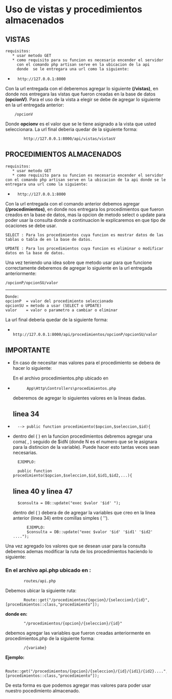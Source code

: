 # Uso de vistas y procedimientos almacenados 

## VISTAS
    requisitos:
       * usar metodo GET
       * como requisito para su funcion es necesario encender el servidor 
         con el comando php artisan serve en la ubicacion de la api 
         donde  se le entregara una url como la siguiente:                                                        
-                                                                                                                                                       
        http://127.0.0.1:8000

Con la url entregada con el deberemos agregar lo siguiente **(/vistas)**, en donde nos entregara las vistas que fueron creadas en la base de datos **(opcionV)**.
Para el uso de la vista a elegir se debe de agregar lo siguiente en la url entregada anterior:
                    
        /opcionV

Donde **opcionv** es el valor que se le tiene asignado a la vista que usted seleccionara. La url final deberia quedar de la siguiente forma:

            http://127.0.0.1:8000/api/vistas/vistasV



## PROCEDIMIENTOS ALMACENADOS
    requisitos:
       * usar metodo GET
       * como requisito para su funcion es necesario encender el servidor con el comando php artisan serve en la ubicacion de la api donde se le entregara una url como la siguiente:                                                        
-                                                                                                                                                       
        http://127.0.0.1:8000

Con la url entregada con el comando anterior debemos agregar **(/procedimientos)**, en donde nos entregara los procedimientos que fueron creados en la base de datos, mas la opcion de metodo select o update para poder usar la consulta donde a continuacion le explicaremos en que tipo de ocaciones se debe usar.

    SELECT : Para los procedimientos cuya funcion es mostrar datos de las tablas o tabla de en la base de datos.

    UPDATE : Para los procedimientos cuya funcion es eliminar o modificar datos en la base de datos.


Una vez teniendo una idea sobre que metodo usar para que funcione correctamente deberemos de agregar lo siguiente en la url entregada anteriormente:


    /opcionP/opcionSU/valor
--- 

    Donde:
    opcionP  = valor del procedimiento seleccionado
    opcionSU = metodo a usar (SELECT o UPDATE)
    valor    = valor o parametro a cambiar o eliminar

La url final deberia quedar de la siguiente forma:

-
            http://127.0.0.1:8000/api/procedimientos/opcionP/opcionSU/valor 

## IMPORTANTE
* En caso de necesitar mas valores para el procedimiento se debera de hacer lo siguiente:

    En el archivo procedimientos.php ubicado en 
-
            App\Http\Controllers\procedimientos.php 

    deberemos de agregar lo siguientes valores en la lineas dadas.

    ## linea 34  
-
        --> public function procedimiento($opcion,$seleccion,$id){
-
    dentro del ( ) en la funcion procedimientos debremos agregar una coma( , ) seguido de $idN (donde N es el numero que se le asignara para la distincion de la variable). 
         Puede hacer esto tantas veces sean necesarias.

        EJEMPLO:

        public function procedimiento($opcion,$seleccion,$id,$id1,$id2,...){


    ## linea 40 y linea 47
        $consulta = DB::update("exec $valor '$id' ");


    dentro del ( ) debera de de agregar la variables que creo en la linea anterior (linea 34) entre comillas simples ( '').

            EJEMPLO:  
            $consulta = DB::update("exec $valor '$id' '$id1' '$id2' ....");

Una vez agregado los valores que se desean usar para la consulta debemos ademas modificar la ruta de los procedimientos haciendo lo siguiente:

### En el archivo api.php ubicado en : 
            
            routes/api.php  
            


Debemos ubicar la siguiente ruta:

            Route::get("/procedimientos/{opcion}/{seleccion}/{id}",[procedimientos::class,"procedimiento"]);


**donde en:**

            "/procedimientos/{opcion}/{seleccion}/{id}" 
            
       
debemos agregar las variables que fueron creadas anteriormente en procedimientos.php de la siguiente forma:  

            /{variabe}

**Ejemplo:**

      Route::get("/procedimientos/{opcion}/{seleccion}/{id}/{id1}/{id2}....",[procedimientos::class,"procedimiento"]);


De esta forma es que podemos agregar mas valores para poder usar nuestro pocedimiento almacenado.